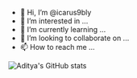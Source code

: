 - 👋 Hi, I’m @icarus9bly
- 👀 I’m interested in ...
- 🌱 I’m currently learning ...
- 💞️ I’m looking to collaborate on ...
- 📫 How to reach me ...

![Aditya's GitHub stats](https://github-readme-stats.vercel.app/api?username=icarus9bly&theme=dark&show_icons=true)

<!---
icarus9bly/icarus9bly is a ✨ special ✨ repository because its `README.md` (this file) appears on your GitHub profile.
You can click the Preview link to take a look at your changes.
--->
